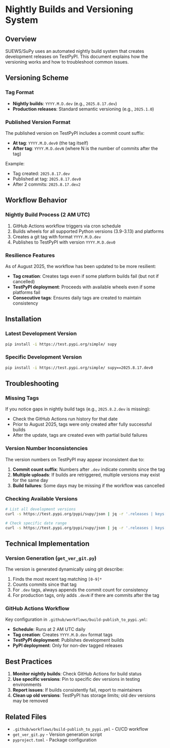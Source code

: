 # Nightly Builds and Versioning System

## Overview

SUEWS/SuPy uses an automated nightly build system that creates development releases on TestPyPI. This document explains how the versioning works and how to troubleshoot common issues.

## Versioning Scheme

### Tag Format
- **Nightly builds**: `YYYY.M.D.dev` (e.g., `2025.8.17.dev`)
- **Production releases**: Standard semantic versioning (e.g., `2025.1.0`)

### Published Version Format
The published version on TestPyPI includes a commit count suffix:
- **At tag**: `YYYY.M.D.dev0` (the tag itself)
- **After tag**: `YYYY.M.D.devN` (where N is the number of commits after the tag)

Example:
- Tag created: `2025.8.17.dev`
- Published at tag: `2025.8.17.dev0`
- After 2 commits: `2025.8.17.dev2`

## Workflow Behavior

### Nightly Build Process (2 AM UTC)
1. GitHub Actions workflow triggers via cron schedule
2. Builds wheels for all supported Python versions (3.9-3.13) and platforms
3. Creates a git tag with format `YYYY.M.D.dev`
4. Publishes to TestPyPI with version `YYYY.M.D.dev0`

### Resilience Features
As of August 2025, the workflow has been updated to be more resilient:
- **Tag creation**: Creates tags even if some platform builds fail (but not if cancelled)
- **TestPyPI deployment**: Proceeds with available wheels even if some platforms fail
- **Consecutive tags**: Ensures daily tags are created to maintain consistency

## Installation

### Latest Development Version
```bash
pip install -i https://test.pypi.org/simple/ supy
```

### Specific Development Version
```bash
pip install -i https://test.pypi.org/simple/ supy==2025.8.17.dev0
```

## Troubleshooting

### Missing Tags
If you notice gaps in nightly build tags (e.g., `2025.8.2.dev` is missing):
- Check the GitHub Actions run history for that date
- Prior to August 2025, tags were only created after fully successful builds
- After the update, tags are created even with partial build failures

### Version Number Inconsistencies
The version numbers on TestPyPI may appear inconsistent due to:
1. **Commit count suffix**: Numbers after `.dev` indicate commits since the tag
2. **Multiple uploads**: If builds are retriggered, multiple versions may exist for the same day
3. **Build failures**: Some days may be missing if the workflow was cancelled

### Checking Available Versions
```bash
# List all development versions
curl -s https://test.pypi.org/pypi/supy/json | jq -r '.releases | keys[]' | grep dev | sort -V

# Check specific date range
curl -s https://test.pypi.org/pypi/supy/json | jq -r '.releases | keys[]' | grep "2025\.8\." | sort -V
```

## Technical Implementation

### Version Generation (`get_ver_git.py`)
The version is generated dynamically using git describe:
1. Finds the most recent tag matching `[0-9]*`
2. Counts commits since that tag
3. For `.dev` tags, always appends the commit count for consistency
4. For production tags, only adds `.devN` if there are commits after the tag

### GitHub Actions Workflow
Key configuration in `.github/workflows/build-publish_to_pypi.yml`:
- **Schedule**: Runs at 2 AM UTC daily
- **Tag creation**: Creates `YYYY.M.D.dev` format tags
- **TestPyPI deployment**: Publishes development builds
- **PyPI deployment**: Only for non-dev tagged releases

## Best Practices

1. **Monitor nightly builds**: Check GitHub Actions for build status
2. **Use specific versions**: Pin to specific dev versions in testing environments
3. **Report issues**: If builds consistently fail, report to maintainers
4. **Clean up old versions**: TestPyPI has storage limits; old dev versions may be removed

## Related Files
- `.github/workflows/build-publish_to_pypi.yml` - CI/CD workflow
- `get_ver_git.py` - Version generation script
- `pyproject.toml` - Package configuration
